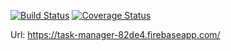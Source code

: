 [![Build Status](https://travis-ci.org/mcrowder65/react-firebase-task-manager.svg?branch=master)](https://travis-ci.org/mcrowder65/react-firebase-task-manager)
[![Coverage Status](https://coveralls.io/repos/github/mcrowder65/react-firebase-task-manager/badge.svg?branch=master)](https://coveralls.io/github/mcrowder65/react-firebase-task-manager?branch=master)


Url: https://task-manager-82de4.firebaseapp.com/